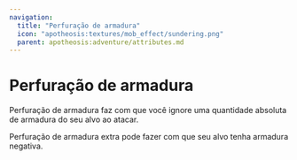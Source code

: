 ```yaml
---
navigation:
  title: "Perfuração de armadura"
  icon: "apotheosis:textures/mob_effect/sundering.png"
  parent: apotheosis:adventure/attributes.md
---
```


# Perfuração de armadura

<Color id="blue">Perfuração de armadura</Color> faz com que você ignore uma quantidade absoluta de armadura do seu alvo ao atacar.

Perfuração de armadura extra pode fazer com que seu alvo tenha armadura negativa.

